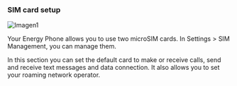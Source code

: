 ### SIM card setup

![Imagen1](http://static.energysistem.com/images/manuals/42435/563896f5b41e8.jpg)

Your Energy Phone allows you to use two microSIM cards. In Settings > SIM Management, you can manage them.

In this section you can set the default card to make or receive calls, send and receive text messages and data connection. It also allows you to set your roaming network operator.
